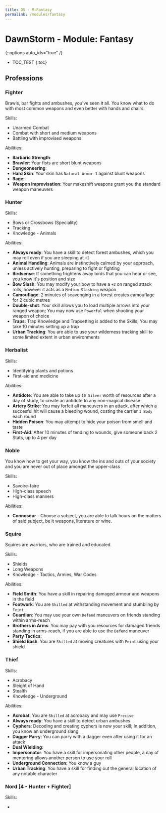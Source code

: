 ```yaml
---
title: DS - M:Fantasy
permalink: /modules/fantasy
---
```


# DawnStorm - Module: Fantasy

{::options auto_ids="true" /}

- TOC_TEST
{:toc}

## Professions

### Fighter

Brawls, bar fights and ambushes, you've seen it all.
You know what to do with most common weapons
and even better with hands and chairs.

Skills:

- Unarmed Combat
- Combat with short and medium weapons
- Battling with improvised weapons

Abilities:

- **Barbaric Strength**:
- **Brawler**: Your fists are short blunt weapons
- **Dungeoneering**:
- **Hard Skin**: Your skin has `Natural Armor 1` against blunt weapons
- **Rage**:
- **Weapon Improvisation**: Your makeshift weapons grant you the standard weapon maneuvers

### Hunter

Skills:

- Bows or Crossbows (Speciality)
- Tracking
- Knowledge - Animals

Abilities:

- **Always ready**: You have a skill to detect forest ambushes, which you may roll even if you are sleeping at `+2`
- **Animal Handling**: Animals are instinctively calmed by your approach, unless actively hunting, preparing to fight or fighting
- **Birdsense**: If something frightens away birds that you can hear or see, you know it's position and size
- **Bow Slash**: You may modify your bow to have a `+2` on ranged attack rolls, however it acts as a `Medium Slashing` weapon
- **Camouflage**: 2 minutes of scavenging in a forest creates camouflage for 2 cubic metres
- **Double-shot**: Your skill allows you to load multiple arrows into your ranged weapon; You may now use `Powerful` when shooting your weapon of choice
- **Traps**: Trap Knowledge and Trapsetting is added to the Skills; You may take 10 minutes setting up a trap
- **Urban Tracking**: You are able to use your wilderness tracking skill to some limited extent in urban environments

### Herbalist

Skills:

- Identifying plants and potions
- First-aid and medicine

Abilities:

- **Antidote**: You are able to take up `10 Silver` worth of resources after a day of study, to create an antidote to any non-magical disease
- **Artery Strike**: You may forfeit all maneuvers in an attack, after which a succesful hit will cause a bleeding wound, costing the carrier `1 Body` each round
- **Hidden Poison**: You may attempt to hide your poison from smell and taste
- **First-Aid**: After 10 minutes of tending to wounds, give someone back 2 Stats, up to 4 per day

### Noble

You know how to get your way, you know the ins and outs of your society and you are never out of place amongst the upper-class

Skills:

- Savoire-faire
- High-class speech
- High-class manners

Abilities:

- **Connoseur** - Choose a subject, you are able to talk hours on the matters of said subject, be it weapons, literature or wine.

### Squire

Squires are warriors, who are trained and educated.

Skills:

- Shields
- Long Weapons
- Knowledge - Tactics, Armies, War Codes

Abilities:

- **Field Smith**: You have a skill in repairing damaged armour and weapons in the field
- **Footwork**: You are `Skilled` at withstanding movement and stumbling by `Feint`
- **Guardian**: You may use your own `Defend` maneuvers on friends standing within arms-reach
- **Brothers in Arms**: You may pay with you resources for damaged friends standing in arms-reach, if you are able to use the `Defend` maneuver
- **Party Tactics**:
- **Shield Bash**: You are `Skilled` at moving creatures with `Feint` using your shield

### Thief

Skills:

- Acrobacy
- Sleight of Hand
- Stealth
- Knowledge - Underground

Abilities:

- **Acrobat**: You are `Skilled` at acrobacy and may use `Precise`
- **Always ready**: You have a skill to detect urban ambushes
- **Cyphers**: Decoding and creating cyphers is now your skill; In addition, you know an underground slang
- **Dagger Parry**: You can parry with a dagger even after using it for an attack
- **Dual Wielding**:
- **Impersonator**: You have a skill for impersonating other people, a day of mentoring allows another person to use your roll
- **Underground Connection**: You know a guy
- **Urban Tracking**: You have a skill for finding out the general location of any notable character

### Nord [4 - Hunter + Fighter]

Skills:

-
